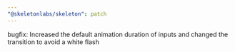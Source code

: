 ```yaml
---
"@skeletonlabs/skeleton": patch
---
```


bugfix: Increased the default animation duration of inputs and changed the transition to avoid a white flash
